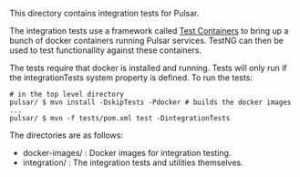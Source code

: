 <!--

    Licensed to the Apache Software Foundation (ASF) under one
    or more contributor license agreements.  See the NOTICE file
    distributed with this work for additional information
    regarding copyright ownership.  The ASF licenses this file
    to you under the Apache License, Version 2.0 (the
    "License"); you may not use this file except in compliance
    with the License.  You may obtain a copy of the License at

      http://www.apache.org/licenses/LICENSE-2.0

    Unless required by applicable law or agreed to in writing,
    software distributed under the License is distributed on an
    "AS IS" BASIS, WITHOUT WARRANTIES OR CONDITIONS OF ANY
    KIND, either express or implied.  See the License for the
    specific language governing permissions and limitations
    under the License.

-->

This directory contains integration tests for Pulsar.

The integration tests use a framework called [Test Containers](https://www.testcontainers.org/) to bring up a bunch of docker containers running Pulsar services. TestNG can then be used to test functionallity against these containers.

The tests require that docker is installed and running. Tests will only run if the integrationTests system property is defined. To run the tests:
```shell
# in the top level directory
pulsar/ $ mvn install -DskipTests -Pdocker # builds the docker images
...
pulsar/ $ mvn -f tests/pom.xml test -DintegrationTests
```

The directories are as follows:

- docker-images/ : Docker images for integration testing.
- integration/ : The integration tests and utilities themselves.

